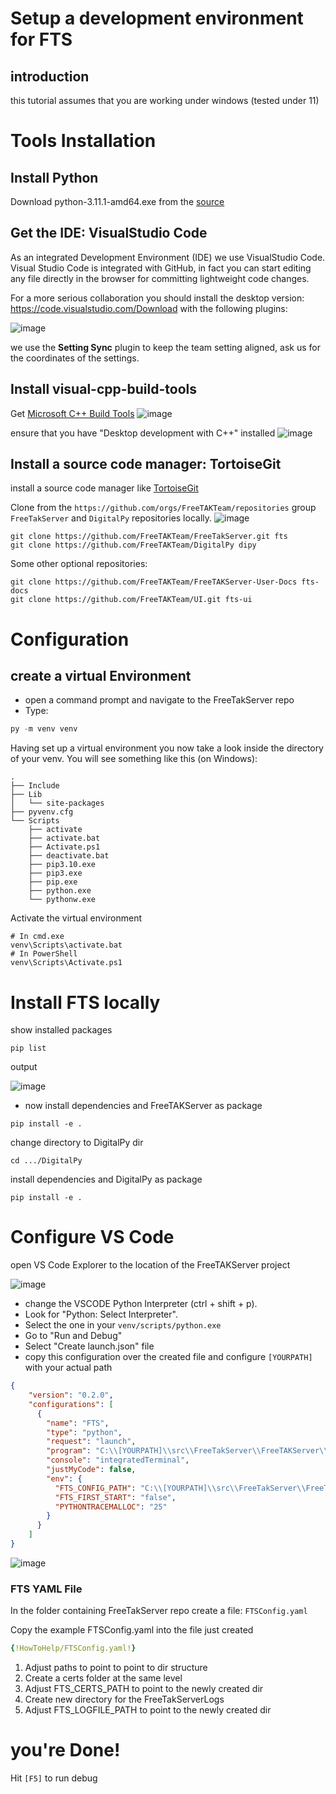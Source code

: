 # Setup a development environment for FTS
## introduction
this tutorial assumes that you are working under windows (tested under 11)

# Tools Installation
## Install Python
Download python-3.11.1-amd64.exe from the [source](https://www.python.org/downloads/release/python-3111/)

## Get the IDE: VisualStudio Code
As an integrated Development Environment (IDE) we use VisualStudio Code.
Visual Studio Code is integrated with GitHub, in fact you can start editing any file directly in the browser for committing lightweight code changes.

For a more serious collaboration you should install the desktop version:
https://code.visualstudio.com/Download
with the following plugins:

![image](https://user-images.githubusercontent.com/60719165/189349403-3b4d400b-2fe1-4ea1-a0ae-f0b164346bd5.png)

we use the **Setting Sync** plugin to keep the team setting aligned,
ask us for the coordinates of the settings.

## Install visual-cpp-build-tools
 Get [Microsoft C++ Build Tools](https://visualstudio.microsoft.com/visual-cpp-build-tools/)
![image](https://user-images.githubusercontent.com/60719165/210389806-6f252b06-529b-433c-86e1-6fe8c6e09a2c.png)

ensure that you have "Desktop development with C++" installed
![image](https://user-images.githubusercontent.com/60719165/210411265-2bb7957d-1438-429e-95cb-e80afbd5d1c0.png)


##  Install a source code manager: TortoiseGit
install a source code manager like [TortoiseGit](https://tortoisegit.org/)

Clone from the `https://github.com/orgs/FreeTAKTeam/repositories` group
`FreeTakServer` and `DigitalPy` repositories locally.
![image](https://user-images.githubusercontent.com/60719165/210428765-86b5cd37-e23b-43b4-905a-84b300fa7f36.png)
```shell
git clone https://github.com/FreeTAKTeam/FreeTakServer.git fts
git clone https://github.com/FreeTAKTeam/DigitalPy dipy
```

Some other optional repositories:
```shell
git clone https://github.com/FreeTAKTeam/FreeTAKServer-User-Docs fts-docs
git clone https://github.com/FreeTAKTeam/UI.git fts-ui
```

# Configuration
## create a virtual Environment
* open a command prompt and navigate to the FreeTakServer repo
* Type:
```powershell
py -m venv venv
```

Having set up a virtual environment
you now take a look inside the directory of your venv.
You will see something like this (on Windows):
```
.
├── Include
├── Lib
│   └── site-packages
├── pyvenv.cfg
└── Scripts
    ├── activate
    ├── activate.bat
    ├── Activate.ps1
    ├── deactivate.bat
    ├── pip3.10.exe
    ├── pip3.exe
    ├── pip.exe
    ├── python.exe
    └── pythonw.exe
```
Activate the virtual environment
```
# In cmd.exe
venv\Scripts\activate.bat
# In PowerShell
venv\Scripts\Activate.ps1
```
# Install FTS locally
show installed packages  
```
pip list
```
output

![image](https://user-images.githubusercontent.com/60719165/210388514-b3cd99c0-476d-48eb-8efd-c6f3efdc7902.png)

* now install dependencies and FreeTAKServer as package
```
pip install -e .
```

change directory to DigitalPy dir
```
cd .../DigitalPy
```
install dependencies and DigitalPy as package
```
pip install -e .
```

# Configure VS Code
open VS Code Explorer to the location of the FreeTAKServer project

![image](https://user-images.githubusercontent.com/60719165/210416689-9ee810ee-4970-40b6-a9fa-8cda8e1f8b8d.png)

* change the VSCODE Python Interpreter (ctrl + shift + p).
* Look for "Python: Select Interpreter".
* Select the one in your `venv/scripts/python.exe`
* Go to "Run and Debug"
* Select "Create launch.json" file
* copy this configuration  over the created file and configure `[YOURPATH]` with your actual path 
```json
{
    "version": "0.2.0",
    "configurations": [
      {
        "name": "FTS",
        "type": "python",
        "request": "launch",
        "program": "C:\\[YOURPATH]\\src\\FreeTakServer\\FreeTAKServer\\controllers\\services\\FTS.py",
        "console": "integratedTerminal",
        "justMyCode": false,
        "env": {
          "FTS_CONFIG_PATH": "C:\\[YOURPATH]\\src\\FreeTakServer\\FreeTAKServer\\FTSConfig.yaml",
          "FTS_FIRST_START": "false",
          "PYTHONTRACEMALLOC": "25"
        }
      }
    ]
}  
```

![image](https://user-images.githubusercontent.com/60719165/210416985-b588273a-93bc-4b20-abdf-5ebcea2f5c44.png)


### FTS YAML File
In the  folder containing FreeTakServer repo create a file:
 `FTSConfig.yaml`
 
 

Copy the example FTSConfig.yaml into the file just created
```yaml
{!HowToHelp/FTSConfig.yaml!}
```

1. Adjust paths to point to point to dir structure
2. Create a certs folder at the same level
3. Adjust FTS_CERTS_PATH to point to the newly created dir
4. Create new directory for the FreeTakServerLogs
5. Adjust FTS_LOGFILE_PATH to point to the newly created dir

# you're Done!
Hit `[F5]` to run debug

